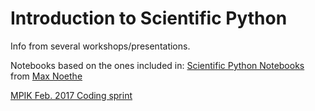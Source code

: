 # Introduction to Scientific Python

Info from several workshops/presentations.

Notebooks based on the ones included in:
[Scientific Python Notebooks](https://github.com/maxnoe/scientific_python_notebooks) from [Max Noethe](https://github.com/maxnoe/)

[MPIK Feb. 2017 Coding sprint](https://github.com/gammapy/gammapy-meetings/tree/master/coding-sprints/2017-02_Heidelberg)
